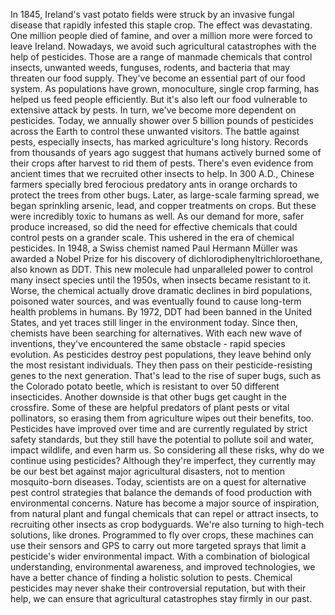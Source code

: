 
In 1845, Ireland&#39;s vast potato fields
were struck by an invasive fungal disease
that rapidly infested this staple crop.
The effect was devastating.
One million people died of famine,
and over a million more were forced
to leave Ireland.
Nowadays, we avoid such agricultural
catastrophes with the help of pesticides.
Those are a range of manmade chemicals
that control insects,
unwanted weeds,
funguses,
rodents,
and bacteria
that may threaten our food supply.
They&#39;ve become an essential part
of our food system.
As populations have grown,
monoculture, single crop farming,
has helped us feed people efficiently.
But it&#39;s also left our food
vulnerable to extensive attack by pests.
In turn, we&#39;ve become more dependent
on pesticides.
Today, we annually shower over 5 billion
pounds of pesticides across the Earth
to control these unwanted visitors.
The battle against pests,
especially insects,
has marked agriculture&#39;s long history.
Records from thousands of years ago
suggest that humans actively burned
some of their crops after harvest
to rid them of pests.
There&#39;s even evidence from ancient times
that we recruited other insects to help.
In 300 A.D., Chinese farmers specially
bred ferocious predatory ants
in orange orchards
to protect the trees from other bugs.
Later, as large-scale farming spread,
we began sprinkling arsenic, lead,
and copper treatments on crops.
But these were incredibly toxic
to humans as well.
As our demand for more, 
safer produce increased,
so did the need for effective chemicals
that could control pests
on a grander scale.
This ushered in the era 
of chemical pesticides.
In 1948, a Swiss chemist named
Paul Hermann Müller
was awarded a Nobel Prize 
for his discovery
of dichlorodiphenyltrichloroethane,
also known as DDT.
This new molecule had unparalleled power
to control many insect species
until the 1950s,
when insects became resistant to it.
Worse, the chemical actually drove
dramatic declines in bird populations,
poisoned water sources,
and was eventually found to cause
long-term health problems in humans.
By 1972, DDT had been banned
in the United States,
and yet traces still linger
in the environment today.
Since then, chemists have been searching
for alternatives.
With each new wave of inventions,
they&#39;ve encountered the same obstacle -
rapid species evolution.
As pesticides destroy pest populations,
they leave behind 
only the most resistant individuals.
They then pass on their 
pesticide-resisting genes
to the next generation.
That&#39;s lead to the rise of super bugs,
such as the Colorado potato beetle,
which is resistant to over 
50 different insecticides.
Another downside is that other bugs
get caught in the crossfire.
Some of these are helpful predators
of plant pests or vital pollinators,
so erasing them from agriculture
wipes out their benefits, too.
Pesticides have improved over time
and are currently regulated by strict
safety standards,
but they still have the potential
to pollute soil and water,
impact wildlife,
and even harm us.
So considering all these risks,
why do we continue using pesticides?
Although they&#39;re imperfect,
they currently may be our best bet
against major agricultural disasters,
not to mention mosquito-born diseases.
Today, scientists are on a quest for
alternative pest control strategies
that balance the demands
of food production
with environmental concerns.
Nature has become a major source
of inspiration,
from natural plant and fungal chemicals
that can repel or attract insects,
to recruiting other insects 
as crop bodyguards.
We&#39;re also turning to high-tech solutions,
like drones.
Programmed to fly over crops,
these machines can use 
their sensors and GPS
to carry out more targeted sprays
that limit a pesticide&#39;s wider 
environmental impact.
With a combination 
of biological understanding,
environmental awareness,
and improved technologies,
we have a better chance of finding
a holistic solution to pests.
Chemical pesticides may never shake
their controversial reputation,
but with their help,
we can ensure that 
agricultural catastrophes
stay firmly in our past.
